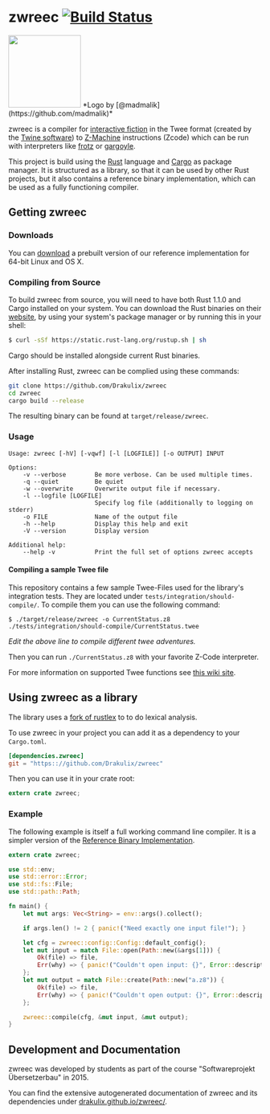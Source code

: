 # zwreec [![Build Status](https://travis-ci.org/Drakulix/zwreec.svg?branch=master)](https://travis-ci.org/Drakulix/zwreec)

<img width=144px src="https://dl.dropboxusercontent.com/u/70410095/zwreec/logo.png">
*Logo by [@madmalik](https://github.com/madmalik)*

zwreec is a compiler for [interactive fiction](http://en.wikipedia.org/wiki/Interactive_fiction) in the Twee format (created by the [Twine software](http://en.wikipedia.org/wiki/Twine_(software))) to [Z-Machine](http://en.wikipedia.org/wiki/Z-machine) instructions (Zcode) which can be run with interpreters like [frotz](http://frotz.sourceforge.net) or [gargoyle](http://ccxvii.net/gargoyle/).

This project is build using the [Rust](http://www.rust-lang.org) language and [Cargo](http://doc.crates.io) as package manager. It is structured as a library, so that it can be used by other Rust projects, but it also contains a reference binary implementation, which can be used as a fully functioning compiler.

## Getting zwreec

### Downloads

You can [download](https://github.com/Drakulix/zwreec/releases) a prebuilt version of our reference implementation for 64-bit Linux and OS X.

### Compiling from Source

To build zwreec from source, you will need to have both Rust 1.1.0 and Cargo installed on your system. You can download the Rust binaries on their [website](http://www.rust-lang.org/install.html), by using your system's package manager or by running this in your shell:

```sh
$ curl -sSf https://static.rust-lang.org/rustup.sh | sh
```

Cargo should be installed alongside current Rust binaries.

After installing Rust, zwreec can be complied using these commands:

```sh
git clone https://github.com/Drakulix/zwreec
cd zwreec
cargo build --release
```

The resulting binary can be found at `target/release/zwreec`.

### Usage

```
Usage: zwreec [-hV] [-vqwf] [-l [LOGFILE]] [-o OUTPUT] INPUT

Options:
    -v --verbose        Be more verbose. Can be used multiple times.
    -q --quiet          Be quiet
    -w --overwrite      Overwrite output file if necessary.
    -l --logfile [LOGFILE]
                        Specify log file (additionally to logging on stderr)
    -o FILE             Name of the output file
    -h --help           Display this help and exit
    -V --version        Display version

Additional help:
    --help -v           Print the full set of options zwreec accepts
```

#### Compiling a sample Twee file

This repository contains a few sample Twee-Files used for the library's integration tests. They are located under `tests/integration/should-compile/`. To compile them you can use the following command:

```
$ ./target/release/zwreec -o CurrentStatus.z8 ./tests/integration/should-compile/CurrentStatus.twee
```

_Edit the above line to compile different twee adventures._

Then you can run `./CurrentStatus.z8` with your favorite Z-Code interpreter.

For more information on supported Twee functions see [this wiki site](https://github.com/Drakulix/zwreec/wiki/Supported-Twee-Features).

## Using zwreec as a library

The library uses a [fork of rustlex](https://github.com/Drakulix/rustlex) to to do lexical analysis.

To use zwreec in your project you can add it as a dependency to your `Cargo.toml`.

```toml
[dependencies.zwreec]
git = "https:://github.com/Drakulix/zwreec"
```

Then you can use it in your crate root:

```rust
extern crate zwreec;
```

### Example

The following example is itself a full working command line compiler. It is a simpler
version of the [Reference Binary Implementation](#getting-zwreec).

```rust
extern crate zwreec;

use std::env;
use std::error::Error;
use std::fs::File;
use std::path::Path;

fn main() {
    let mut args: Vec<String> = env::args().collect();

    if args.len() != 2 { panic!("Need exactly one input file!"); }

    let cfg = zwreec::config::Config::default_config();
    let mut input = match File::open(Path::new(&args[1])) {
        Ok(file) => file,
        Err(why) => { panic!("Couldn't open input: {}", Error::description(&why)); }
    };
    let mut output = match File::create(Path::new("a.z8")) {
        Ok(file) => file,
        Err(why) => { panic!("Couldn't open output: {}", Error::description(&why)); }
    };

    zwreec::compile(cfg, &mut input, &mut output);
}
```

## Development and Documentation

zwreec was developed by students as part of the course "Softwareprojekt Übersetzerbau" in 2015. 

You can find the extensive autogenerated documentation of zwreec and its dependencies under [drakulix.github.io/zwreec/](https://drakulix.github.io/zwreec/).
